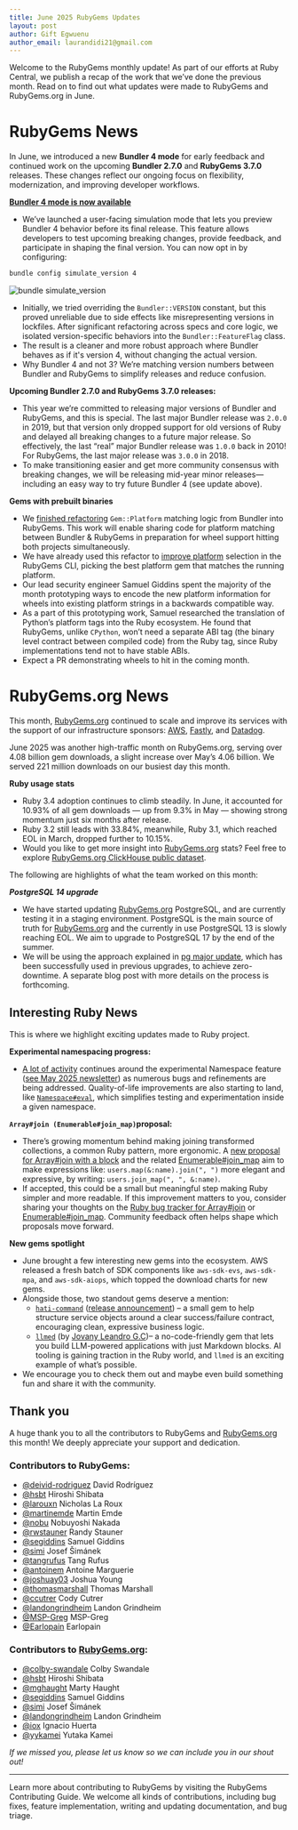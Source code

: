```yaml
---
title: June 2025 RubyGems Updates
layout: post
author: Gift Egwuenu
author_email: laurandidi21@gmail.com
---
```


Welcome to the RubyGems monthly update! As part of our efforts at Ruby Central, we publish a recap of the work that we’ve done the previous month. Read on to find out what updates were made to RubyGems and RubyGems.org in June. 

# RubyGems News

In June, we introduced a new **Bundler 4 mode** for early feedback and continued work on the upcoming **Bundler 2.7.0** and **RubyGems 3.7.0** releases. These changes reflect our ongoing focus on flexibility, modernization, and improving developer workflows.

[**Bundler 4 mode is now available**](https://github.com/rubygems/rubygems/pull/8780)

- We’ve launched a user-facing simulation mode that lets you preview Bundler 4 behavior before its final release. This feature allows developers to test upcoming breaking changes, provide feedback, and participate in shaping the final version. You can now opt in by configuring:

```bash
bundle config simulate_version 4
```

![bundle simulate_version](https://res.cloudinary.com/lauragift/image/upload/v1753257129/image4_taci7s.png)

- Initially, we tried overriding the `Bundler::VERSION` constant, but this proved unreliable due to side effects like misrepresenting versions in lockfiles. After significant refactoring across specs and core logic, we isolated version-specific behaviors into the `Bundler::FeatureFlag` class.
- The result is a cleaner and more robust approach where Bundler behaves as if it's version 4, without changing the actual version.
- Why Bundler 4 and not 3? We’re matching version numbers between Bundler and RubyGems to simplify releases and reduce confusion.

**Upcoming Bundler 2.7.0 and RubyGems 3.7.0 releases:**

- This year we’re committed to releasing major versions of Bundler and RubyGems, and this is special. The last major Bundler release was `2.0.0` in 2019, but that version only dropped support for old versions of Ruby and delayed all breaking changes to a future major release. So effectively, the last “real” major Bundler release was `1.0.0` back in 2010! For RubyGems, the last major release was `3.0.0` in 2018.
- To make transitioning easier and get more community consensus with breaking changes, we will be releasing mid-year minor releases—including an easy way to try future Bundler 4 (see update above).

**Gems with prebuilt binaries**

- We [finished refactoring](https://github.com/rubygems/rubygems/pull/8703) `Gem::Platform` matching logic from Bundler into RubyGems. This work will enable sharing code for platform matching between Bundler & RubyGems in preparation for wheel support hitting both projects simultaneously.
- We have already used this refactor to [improve platform](https://github.com/rubygems/rubygems/pull/8751) selection in the RubyGems CLI, picking the best platform gem that matches the running platform.
- Our lead security engineer Samuel Giddins spent the majority of the month prototyping ways to encode the new platform information for wheels into existing platform strings in a backwards compatible way.
- As a part of this prototyping work, Samuel researched the translation of Python’s platform tags into the Ruby ecosystem. He found that RubyGems, unlike `CPython`, won’t need a separate ABI tag (the binary level contract between compiled code) from the Ruby tag, since Ruby implementations tend not to have stable ABIs.
- Expect a PR demonstrating wheels to hit in the coming month.

# RubyGems.org News

This month, [RubyGems.org](https://rubygems.org/) continued to scale and improve its services with the support of our infrastructure sponsors: [AWS](https://aws.amazon.com/?ref=rubycentral.org), [Fastly](https://www.fastly.com/?ref=rubycentral.org), and [Datadog](https://www.datadoghq.com/?ref=rubycentral.org).

June 2025 was another high-traffic month on RubyGems.org, serving over 4.08 billion gem downloads, a slight increase over May’s 4.06 billion. We served 221 million downloads on our busiest day this month. 

**Ruby usage stats**

- Ruby 3.4 adoption continues to climb steadily. In June, it accounted for 10.93% of all gem downloads — up from 9.3% in May — showing strong momentum just six months after release.
- Ruby 3.2 still leads with 33.84%, meanwhile, Ruby 3.1, which reached EOL in March, dropped further to 10.15%.
- Would you like to get more insight into [RubyGems.org](http://rubygems.org/) stats? Feel free to explore [RubyGems.org ClickHouse public dataset](https://clickhouse.com/blog/announcing-ruby-gem-analytics-powered-by-clickhouse).

The following are highlights of what the team worked on this month:

***PostgreSQL 14 upgrade***

- We have started updating [RubyGems.org](http://rubygems.org/) PostgreSQL, and are currently testing it in a staging environment. PostgreSQL is the main source of truth for [RubyGems.org](http://rubygems.org/) and the currently in use PostgreSQL 13 is slowly reaching EOL. We aim to upgrade to PostgreSQL 17 by the end of the summer.
- We will be using the approach explained in [pg major update](https://github.com/rubygems/pg-major-update/), which has been successfully used in previous upgrades, to achieve zero-downtime. A separate blog post with more details on the process is forthcoming.

## **Interesting Ruby News**

This is where we highlight exciting updates made to Ruby project.

**Experimental namespacing progress:**

- [A lot of activity](https://bugs.ruby-lang.org/projects/ruby-master/issues?fields%5B%5D=issue_tags&fields%5B%5D=status_id&operators%5Bissue_tags%5D=%3D&operators%5Bstatus_id%5D=o&set_filter=1&values%5Bissue_tags%5D%5B%5D=namespace&values%5Bstatus_id%5D%5B%5D=) continues around the experimental Namespace feature ([see May 2025 newsletter](https://blog.rubygems.org/2025/06/16/may-rubygems-updates.html#interesting-ruby-news)) as numerous bugs and refinements are being addressed. Quality-of-life improvements are also starting to land, like [`Namespace#eval`](https://bugs.ruby-lang.org/issues/21365), which simplifies testing and experimentation inside a given namespace.

**`Array#join (Enumerable#join_map)`proposal:**

- There’s growing momentum behind making joining transformed collections, a common Ruby pattern, more ergonomic. A [new proposal for Array#join with a block](https://bugs.ruby-lang.org/issues/21455) and the related [Enumerable#join_map](https://bugs.ruby-lang.org/issues/21386) aim to make expressions like: `users.map(&:name).join(", ")` more elegant and expressive, by writing: `users.join_map(", ", &:name)`.
- If accepted, this could be a small but meaningful step making Ruby simpler and more readable. If this improvement matters to you, consider sharing your thoughts on the [Ruby bug tracker for Array#join](https://bugs.ruby-lang.org/issues/21455) or [Enumerable#join_map](https://bugs.ruby-lang.org/issues/21386). Community feedback often helps shape which proposals move forward.

**New gems spotlight**

- June brought a few interesting new gems into the ecosystem. AWS released a fresh batch of SDK components like `aws-sdk-evs`, `aws-sdk-mpa`, and `aws-sdk-aiops`, which topped the download charts for new gems.
- Alongside those, two standout gems deserve a mention:
    - [`hati-command`](https://github.com/hackico-ai/ruby-hati-command) ([release announcement](https://www.linkedin.com/posts/mariya-giy_the-hati-command-gem-ive-been-working-on-activity-7343420184830820353-P59V)) – a small gem to help structure service objects around a clear success/failure contract, encouraging clean, expressive business logic.
    - [`llmed`](https://github.com/bit4bit/llmed) (by [Jovany Leandro G.C](https://github.com/bit4bit))– a no-code-friendly gem that lets you build LLM-powered applications with just Markdown blocks. AI tooling is gaining traction in the Ruby world, and `llmed` is an exciting example of what’s possible.
- We encourage you to check them out and maybe even build something fun and share it with the community.

## Thank you

A huge thank you to all the contributors to RubyGems and [RubyGems.org](http://rubygems.org/) this month! We deeply appreciate your support and dedication.

### Contributors to RubyGems:

- [@deivid-rodriguez](https://github.com/deivid-rodriguez) David Rodríguez
- [@hsbt](https://github.com/hsbt) Hiroshi Shibata
- [@larouxn](https://github.com/larouxn) Nicholas La Roux
- [@martinemde](https://github.com/martinemde) Martin Emde
- [@nobu](https://github.com/nobu) Nobuyoshi Nakada
- [@rwstauner](https://github.com/rwstauner) Randy Stauner
- [@segiddins](https://github.com/segiddins) Samuel Giddins
- [@simi](https://github.com/simi) Josef Šimánek
- [@tangrufus](https://github.com/tangrufus) Tang Rufus
- [@antoinem](https://github.com/antoinem) Antoine Marguerie
- [@joshuay03](https://github.com/joshuay03) Joshua Young
- [@thomasmarshall](https://github.com/thomasmarshall) Thomas Marshall
- [@ccutrer](https://github.com/ccutrer) Cody Cutrer
- [@landongrindheim](https://github.com/landongrindheim) Landon Grindheim
- [@MSP-Greg](https://github.com/MSP-Greg) MSP-Greg
- [@Earlopain](https://github.com/Earlopain) Earlopain

### Contributors to [RubyGems.org](http://rubygems.org/):

- [@colby-swandale](https://github.com/colby-swandale) Colby Swandale
- [@hsbt](https://github.com/hsbt) Hiroshi Shibata
- [@mghaught](https://github.com/mghaught) Marty Haught
- [@segiddins](https://github.com/segiddins) Samuel Giddins
- [@simi](https://github.com/simi) Josef Šimánek
- [@landongrindheim](https://github.com/landongrindheim) Landon Grindheim
- [@iox](https://github.com/iox) Ignacio Huerta
- [@yykamei](https://github.com/yykamei) Yutaka Kamei

*If we missed you, please let us know so we can include you in our shout out!*

---
Learn more about contributing to RubyGems by visiting the RubyGems Contributing Guide. We welcome all kinds of contributions, including bug fixes, feature implementation, writing and updating documentation, and bug triage.
